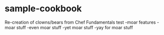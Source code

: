 # sample-cookbook

Re-creation of clowns/bears from Chef Fundamentals
test
-moar features
-moar stuff
-even moar stuff
-yet moar stuff
-yay for moar stuff
